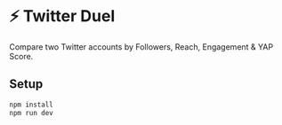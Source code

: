 # ⚡ Twitter Duel

Compare two Twitter accounts by Followers, Reach, Engagement & YAP Score.

## Setup
```bash
npm install
npm run dev
